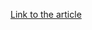 [Link to the article](https://thehackernews.com/2024/10/notorious-hacker-group-teamtnt-launches.html)
